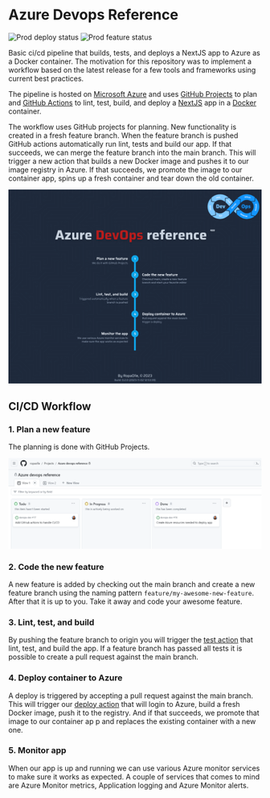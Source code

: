 # Azure Devops Reference

![Prod deploy status](https://github.com/ropaolle/azure-devops-reference/actions/workflows/cd-azure-prod.yml/badge.svg)
![Prod feature status](https://github.com/ropaolle/azure-devops-reference/actions/workflows/ci-github-prod.yml/badge.svg)

Basic ci/cd pipeline that builds, tests, and deploys a NextJS app to Azure as a Docker container. The motivation for this repository was to implement a workflow based on the latest release for a few tools and frameworks using current best practices.

The pipeline is hosted on [Microsoft Azure](https://azure.microsoft.com/) and uses [GitHub Projects](https://docs.github.com/en/issues/planning-and-tracking-with-projects/learning-about-projects/about-projects) to plan and [GitHub Actions](https://github.com/features/actions) to lint, test, build, and deploy a [NextJS](https://nextjs.org/) app in a [Docker](https://www.docker.com/) container.

The workflow uses GitHub projects for planning. New functionality is created in a fresh feature branch. When the feature branch is pushed GitHub actions automatically run lint, tests and build our app. If that succeeds, we can merge the feature branch into the main branch. This will trigger a new action that builds a new Docker image and pushes it to our image registry in Azure. If that succeeds, we promote the image to our container app, spins up a fresh container and tear down the old container.

[![Demo app](images/demo-app.png)](https://devops.ropaolle.se)

## CI/CD Workflow

### 1. Plan a new feature

The planning is done with GitHub Projects.

![github-projects-board](images/github-projects-board.png)

### 2. Code the new feature

A new feature is added by checking out the main branch and create a new feature branch using the naming pattern `feature/my-awesome-new-feature`. After that it is up to you. Take it away and code your awesome feature.

### 3. Lint, test, and build

By pushing the feature branch to origin you will trigger the [test action](.github/workflows/ci-github-prod.yml) that lint, test, and build the app. If a feature branch has passed all tests it is possible to create a pull request against the main branch.

### 4. Deploy container to Azure

A deploy is triggered by accepting a pull request against the main branch. This will trigger our [deploy action](.github/workflows/cd-azure-prod.yml) that will login to Azure, build a fresh Docker image, push it to the registry. And if that succeeds, we promote that image to our container ap p and replaces the existing container with a new one.

### 5. Monitor app

When our app is up and running we can use various Azure monitor services to make sure it works as expected. A couple of services that comes to mind are Azure Monitor metrics, Application logging and Azure Monitor alerts.
